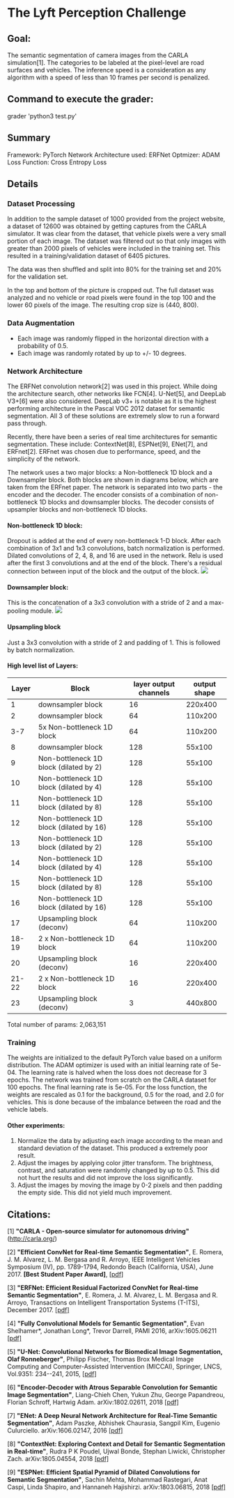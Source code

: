 # The Lyft Perception Challenge

## Goal: 

The semantic segmentation of camera images from the CARLA simulation[1]. The categories to be labeled at the pixel-level are road surfaces and vehicles. The inference speed is a consideration as any algorithm with a speed of less than 10 frames per second is penalized. 

## Command to execute the grader:
grader 'python3 test.py'

## Summary
Framework: PyTorch
Network Architecture used: ERFNet 
Optmizer: ADAM
Loss Function: Cross Entropy Loss


## Details  
### Dataset Processing 

In addition to the sample dataset of 1000 provided from the project website, a dataset of 12600 was obtained by getting captures from the CARLA simulator. It was clear from the dataset, that vehicle pixels were a very small portion of each image. The dataset was filtered out so that only images with greater than 2000 pixels of vehicles were included in the training set. This resulted in a training/validation dataset of 6405 pictures.

The data was then shuffled and split into 80% for the training set and 20% for the validation set. 

In the top and bottom of the picture is cropped out. The full dataset was analyzed and no vehicle or road pixels were found in the top 100 and the lower 60 pixels of the image. The resulting crop size is (440, 800).

### Data Augmentation
* Each image was randomly flipped in the horizontal direction with a probability of 0.5.
* Each image was randomly rotated by up to +/- 10 degrees.

### Network Architecture
The ERFNet convolution network[2] was used in this project. While doing the architecture search, other networks like FCN[4]. U-Net[5], and DeepLab V3+[6] were also considered. DeepLab v3+ is notable as it is the highest performing architecture in the Pascal VOC 2012 dataset for semantic segmentation. All 3 of these solutions are extremely slow to run a forward pass through. 

Recently, there have been a series of real time architectures for semantic segmentation. These include: ContextNet[8], ESPNet[9], ENet[7], and ERFnet[2]. ERFnet was chosen due to performance, speed, and the simplicity of the network.

The network uses a two major blocks: a Non-bottleneck 1D block and a Downsampler block. Both blocks are shown in diagrams below, which are taken from the ERFnet paper. The network is separated into two parts - the encoder and the decoder. The encoder consists of a combination of non-bottleneck 1D blocks and downsampler blocks. The decoder consists of upsampler blocks and non-bottleneck 1D blocks. 

#### Non-bottleneck 1D block:
Dropout is added at the end of every non-bottleneck 1-D block. After each combination of 3x1 and 1x3 convolutions, batch normalization is performed. Dilated convolutions of 2, 4, 8, and 16 are used in the network. Relu is used after the first 3 convolutions and at the end of the block. There's a residual connection between input of the block and the output of the block. 
![](writeup/nb1d.png)

#### Downsampler block:
This is the concatenation of a 3x3 convolution with a stride of 2 and a max-pooling module. 
![](writeup/db.png)

#### Upsampling block
Just a 3x3 convolution with a stride of 2 and padding of 1. This is followed by batch normalization. 

#### High level list of Layers:
| Layer        | Block           | layer output channels  | output shape |
| ------------- |-------------|-----|----|
| 1      | downsampler block | 16 | 220x400 |
| 2      | downsampler block | 64 | 110x200 |
| 3-7    | 5x Non-bottleneck 1D block  |    64 | 110x200|
| 8      | downsampler block  | 128 | 55x100 |
| 9      | Non-bottleneck 1D block (dilated by 2) | 128 | 55x100 |
| 10     | Non-bottleneck 1D block (dilated by 4) | 128 | 55x100 |
| 11     | Non-bottleneck 1D block (dilated by 8) | 128 | 55x100 |
| 12     | Non-bottleneck 1D block (dilated by 16)| 128 | 55x100 |
| 13     | Non-bottleneck 1D block (dilated by 2) | 128 | 55x100 |
| 14     | Non-bottleneck 1D block (dilated by 4) | 128 | 55x100 |
| 15     | Non-bottleneck 1D block (dilated by 8) | 128 | 55x100 |
| 16     | Non-bottleneck 1D block (dilated by 16)| 128 | 55x100 |
| 17     | Upsampling block (deconv) | 64 | 110x200 |
| 18-19  | 2 x Non-bottleneck 1D block | 64 | 110x200 |
| 20     | Upsampling block (deconv) | 16 | 220x400 |
| 21-22  | 2 x Non-bottleneck 1D block | 16 | 220x400 |
| 23     | Upsampling block (deconv) | 3 | 440x800 |

Total number of params: 2,063,151


### Training
The weights are initialized to the default PyTorch value based on a uniform distribution. The ADAM optimizer is used with an initial learning rate of 5e-04. The learning rate is halved when the loss does not decrease for 3 epochs. The network was trained from scratch on the CARLA dataset for 100 epochs. The final learning rate is 5e-05. For the loss function, the weights are rescaled as 0.1 for the background, 0.5 for the road, and 2.0 for vehicles. This is done because of the imbalance between the road and the vehicle labels.  

#### Other experiments:
1. Normalize the data by adjusting each image according to the mean and standard deviation of the dataset. This produced a extremely poor result.
2. Adjust the images by applying color jitter transform. The brightness, contrast, and saturation were randomly changed by up to 0.5. This did not hurt the results and did not improve the loss significantly. 
3. Adjust the images by moving the image by 0-2 pixels and then padding the empty side. This did not yield much improvement.  

## Citations:

[1] **"CARLA - Open-source simulator for autonomous driving"**
(http://carla.org/)

[2] **"Efficient ConvNet for Real-time Semantic Segmentation"**, E. Romera, J. M. Alvarez, L. M. Bergasa and R. Arroyo, IEEE Intelligent Vehicles Symposium (IV), pp. 1789-1794, Redondo Beach (California, USA), June 2017. 
**[Best Student Paper Award]**, [[pdf]](http://www.robesafe.uah.es/personal/eduardo.romera/pdfs/Romera17iv.pdf)

[3] **"ERFNet: Efficient Residual Factorized ConvNet for Real-time Semantic Segmentation"**, E. Romera, J. M. Alvarez, L. M. Bergasa and R. Arroyo, Transactions on Intelligent Transportation Systems (T-ITS), December 2017. [[pdf]](http://www.robesafe.uah.es/personal/eduardo.romera/pdfs/Romera17tits.pdf)

[4] **"Fully Convolutional Models for Semantic Segmentation"**, Evan Shelhamer*, Jonathan Long*, Trevor Darrell, PAMI 2016, arXiv:1605.06211 [[pdf]](https://arxiv.org/pdf/1605.06211)

[5] **"U-Net: Convolutional Networks for Biomedical Image Segmentation, Olaf Ronneberger"**, Philipp Fischer, Thomas Brox
Medical Image Computing and Computer-Assisted Intervention (MICCAI), Springer, LNCS, Vol.9351: 234--241, 2015, 
[[pdf]](https://arxiv.org/pdf/1505.04597.pdf)

[6] **"Encoder-Decoder with Atrous Separable Convolution for Semantic Image
Segmentation"**, Liang-Chieh Chen, Yukun Zhu, George Papandreou, Florian Schroff, Hartwig Adam.	arXiv:1802.02611, 2018 [[pdf]](https://arxiv.org/pdf/1802.02611)

[7] **"ENet: A Deep Neural Network Architecture for Real-Time Semantic Segmentation"**, Adam Paszke, Abhishek Chaurasia, Sangpil Kim, Eugenio Culurciello. arXiv:1606.02147, 2016 [[pdf]](https://arxiv.org/pdf/1606.02147)

[8] **"ContextNet: Exploring Context and Detail for Semantic Segmentation in Real-time"**, Rudra P K Poudel, Ujwal Bonde, Stephan Liwicki, Christopher Zach. arXiv:1805.04554, 2018 [[pdf]](https://arxiv.org/pdf/1805.04554)

[9] **"ESPNet: Efficient Spatial Pyramid of Dilated Convolutions for Semantic Segmentation"**, Sachin Mehta, Mohammad Rastegari, Anat Caspi, Linda Shapiro, and Hannaneh Hajishirzi. arXiv:1803.06815, 2018 [[pdf]](https://arxiv.org/pdf/1803.06815)
